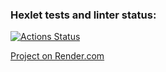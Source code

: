 ### Hexlet tests and linter status:
[![Actions Status](https://github.com/primus2010/spring-boot-project-99/actions/workflows/hexlet-check.yml/badge.svg)](https://github.com/primus2010/spring-boot-project-99/actions)

[Project on Render.com](https://spring-boot-project-99-v3rl.onrender.com)
